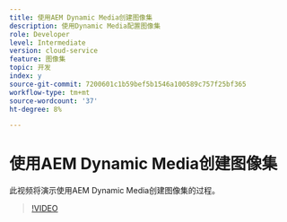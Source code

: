 ```yaml
---
title: 使用AEM Dynamic Media创建图像集
description: 使用Dynamic Media配置图像集
role: Developer
level: Intermediate
version: cloud-service
feature: 图像集
topic: 开发
index: y
source-git-commit: 7200601c1b59bef5b1546a100589c757f25bf365
workflow-type: tm+mt
source-wordcount: '37'
ht-degree: 8%

---
```


# 使用AEM Dynamic Media创建图像集

此视频将演示使用AEM Dynamic Media创建图像集的过程。

>[!VIDEO](https://video.tv.adobe.com/v/335581?quality=9&learn=on)

